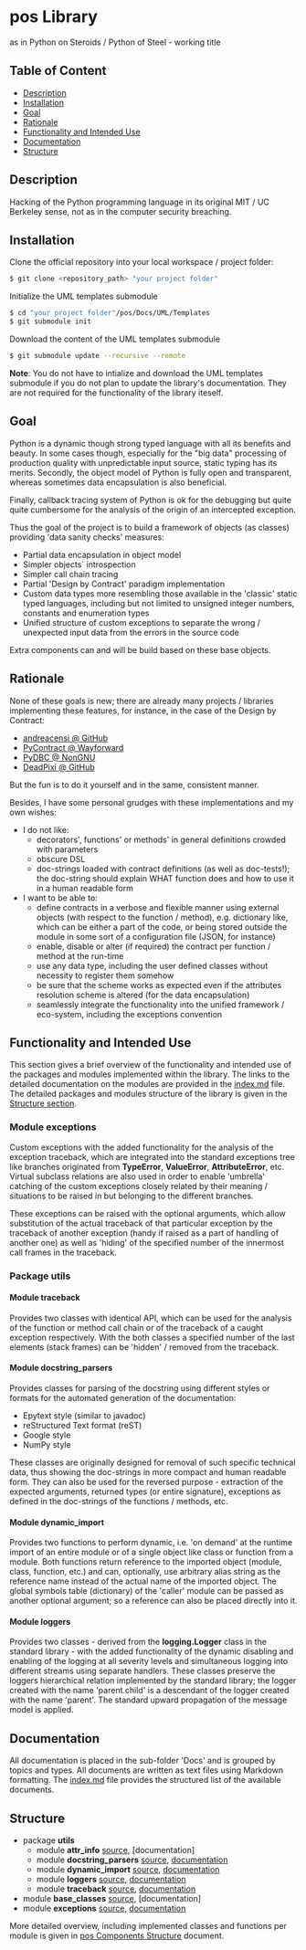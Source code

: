 # pos Library

as in Python on Steroids / Python of Steel - working title

## Table of Content

* [Description](#Description)
* [Installation](#Installation)
* [Goal](#Goal)
* [Rationale](#Rationale)
* [Functionality and Intended Use](#Functionality-and-Intended-Use)
* [Documentation](#Documentation)
* [Structure](#Structure)

## Description

Hacking of the Python programming language in its original MIT / UC Berkeley sense, not as in the computer security breaching.

## Installation

Clone the official repository into your local workspace / project folder:

```bash
$ git clone <repository_path> "your project folder"
```

Initialize the UML templates submodule

```bash
$ cd "your project folder"/pos/Docs/UML/Templates
$ git submodule init
```

Download the content of the UML templates submodule

```bash
$ git submodule update --recursive --remote
```

**Note**: You do not have to intialize and download the UML templates submodule if you do not plan to update the library's documentation. They are not required for the functionality of the library iteself. 

## Goal

Python is a dynamic though strong typed language with all its benefits and beauty. In some cases though, especially for the "big data" processing of production quality with unpredictable input source, static typing has its merits.
Secondly, the object model of Python is fully open and transparent, whereas sometimes data encapsulation is also beneficial.

Finally, callback tracing system of Python is ok for the debugging but quite quite cumbersome for the analysis of the origin of an intercepted exception.

Thus the goal of the project is to build a framework of objects (as classes) providing 'data sanity checks' measures:

* Partial data encapsulation in object model
* Simpler objects` introspection
* Simpler call chain tracing
* Partial 'Design by Contract' paradigm implementation
* Custom data types more resembling those available in the 'classic' static typed languages, including but not limited to unsigned integer numbers, constants and enumeration types
* Unified structure of custom exceptions to separate the wrong / unexpected input data from the errors in the source code

Extra components can and will be build based on these base objects.

## Rationale

None of these goals is new; there are already many projects / libraries implementing these features, for instance, in the case of the Design by Contract:

* [andreacensi @ GitHub](https://andreacensi.github.io/contracts/)
* [PyContract @ Wayforward](http://www.wayforward.net/pycontract/)
* [PyDBC @ NonGNU](http://www.nongnu.org/pydbc/)
* [DeadPixi @ GitHub](https://github.com/deadpixi/contracts)

But the fun is to do it yourself and in the same, consistent manner.

Besides, I have some personal grudges with these implementations and my own wishes:

* I do not like:
  - decorators', functions' or methods' in general definitions crowded with parameters
  - obscure DSL
  - doc-strings loaded with contract definitions (as well as doc-tests!); the doc-string should explain WHAT function does and how to use it in a human readable form
* I want to be able to:
  - define contracts in a verbose and flexible manner using external objects (with respect to the function / method), e.g. dictionary like, which can be either a part of the code, or being stored outside the module in some sort of a configuration file (JSON, for instance)
  - enable, disable or alter (if required) the contract per function / method at the run-time
  - use any data type, including the user defined classes without necessity to register them somehow
  - be sure that the scheme works as expected even if the attributes resolution scheme is altered (for the data encapsulation)
  - seamlessly integrate the functionality into the unified framework / eco-system, including the exceptions convention

## Functionality and Intended Use

This section gives a brief overview of the functionality and intended use of the packages and modules implemented within the library. The links to the detailed documentation on the modules are provided in the [index.md](./Docs/index.md) file. The detailed packages and modules structure of the library is given in the [Structure section](#structure).

### Module exceptions

Custom exceptions with the added functionality for the analysis of the exception traceback, which are integrated into the standard exceptions tree like branches originated from **TypeError**, **ValueError**, **AttributeError**, etc. Virtual subclass relations are also used in order to enable 'umbrella' catching of the custom exceptions closely related by their meaning / situations to be raised in but belonging to the different branches.

These exceptions can be raised with the optional arguments, which allow substitution of the actual traceback of that particular exception by the traceback of another exception (handy if raised as a part of handling of another one) as well as 'hiding' of the specified number of the innermost call frames in the traceback.

### Package utils

#### Module traceback

Provides two classes with identical API, which can be used for the analysis of the function or method call chain or of the traceback of a caught exception respectively. With the both classes a specified number of the last elements (stack frames) can be 'hidden' / removed from the traceback.

#### Module docstring_parsers

Provides classes for parsing of the docstring using different styles or formats for the automated generation of the documentation:

* Epytext style (similar to javadoc)
* reStructured Text format (reST)
* Google style
* NumPy style

These classes are originally designed for removal of such specific technical data, thus showing the doc-strings in more compact and human readable form. They can also be used for the reversed purpose - extraction of the expected arguments, returned types (or entire signature), exceptions as defined in the doc-strings of the functions / methods, etc.

#### Module dynamic_import

Provides two functions to perform dynamic, i.e. 'on demand' at the runtime import of an entire module or of a single object like class or function from a module. Both functions return reference to the imported object (module, class, function, etc.) and can, optionally, use arbitrary alias string as the reference name instead of the actual name of the imported object. The global symbols table (dictionary) of the 'caller' module can be passed as another optional argument; so a reference can also be placed directly into it.

#### Module loggers

Provides two classes - derived from the **logging.Logger** class in the standard library - with the added functionality of the dynamic disabling and enabling of the logging at all severity levels and simultaneous logging into different streams using separate handlers. These classes preserve the loggers hierarchical relation implemented by the standard library; the logger created with the name 'parent.child' is a descendant of the logger created with the name 'parent'. The standard upward propagation of the message model is applied.

## Documentation

All documentation is placed in the sub-folder 'Docs' and is grouped by topics and types. All documents are written as text files using Markdown formatting. The [index.md](./Docs/index.md) file provides the structured list of the available documents.

## Structure

* package **utils**
  - module **attr_info** [source](./utils/attr_info.py), [documentation]
  - module **docstring_parsers** [source](./utils/docstring_parsers.py), [documentation](./Docs/User_Documentation/UD003_pos.utils.docstring_parsers_Reference.md)
  - module **dynamic_import** [source](./utils/dynamic_import.py), [documentation](./Docs/User_Documentation/UD004_pos.utils.dynamic_import_Reference.md)
  - module **loggers** [source](./utils/loggers.py), [documentation](./Docs/User_Documentation/UD005_pos.utils.loggers_Reference.md)
  - module **traceback** [source](./utils/traceback.py), [documentation](./Docs/User_Documentation/UD001_pos.utils.traceback_Reference.md)
* module **base_classes** [source](./base_classes.py), [documentation]
* module **exceptions** [source](./exceptions.py), [documentation](./Docs/User_Documentation/UD002_pos.exceptions_Reference.md)

More detailed overview, including implemented classes and functions per module is given in [pos Components Structure](./Docs/pos_components_structure.md) document.